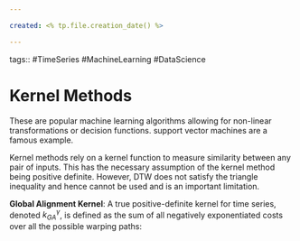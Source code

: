 ```yaml
---

created: <% tp.file.creation_date() %>

---
```

tags:: #TimeSeries #MachineLearning #DataScience 

# Kernel Methods

These are popular machine learning algorithms allowing for non-linear transformations or decision functions. support vector machines are a famous example.

Kernel methods rely on a kernel function to measure similarity between any pair of inputs. This has the necessary assumption of the kernel method  being positive definite. However, DTW does not satisfy the triangle inequality and hence cannot be used and is an important limitation.

**Global Alignment Kernel**: A true positive-definite kernel for time series, denoted $k_{GA}^{\gamma}$, is defined as the sum of all negatively exponentiated costs over all the possible warping paths:
